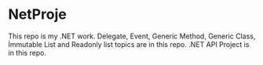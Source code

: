 # NetProje
This repo is my .NET work. Delegate, Event, Generic Method, Generic Class, İmmutable List and Readonly list topics are in this repo. .NET API Project is in this repo.
